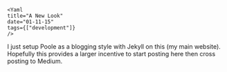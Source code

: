 ```!jsx
<Yaml
title="A New Look"
date="01-11-15"
tags={["development"]}
/>
```

I just setup Poole as a blogging style with Jekyll on this (my main website).
Hopefully this provides a larger incentive to start posting here then cross posting to Medium.
